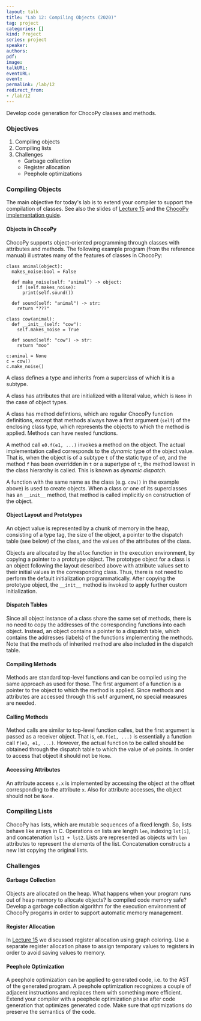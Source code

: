 ```yaml
---
layout: talk
title: "Lab 12: Compiling Objects (2020)"
tag: project
categories: []
kind: Project
series: project
speaker:
authors:
pdf:
image:
talkURL:
eventURL:
event:
permalink: /lab/12
redirect_from:
- /lab/12
---
```


Develop code generation for ChocoPy classes and methods.

### Objectives

  1. Compiling objects
  1. Compiling lists
  3. Challenges
     - Garbage collection
     - Register allocation
     - Peephole optimizations

### Compiling Objects

The main objective for today's lab is to extend your compiler to support the compilation of classes.
See also the slides of [Lecture 15]({{site.baseurl}}/lecture/15) and the [ChocoPy implementation guide](https://chocopy.org/chocopy_implementation_guide.pdf).

#### Objects in ChocoPy

ChocoPy supports object-oriented programming through classes with attributes and methods.
The following example program (from the reference manual) illustrates many of the features of classes in ChocoPy:

```
class animal(object):
  makes_noise:bool = False

  def make_noise(self: "animal") -> object:
    if (self.makes_noise):
      print(self.sound())

  def sound(self: "animal") -> str:
    return "???"

class cow(animal):
  def __init__(self: "cow"):
    self.makes_noise = True

  def sound(self: "cow") -> str:
    return "moo"

c:animal = None
c = cow()
c.make_noise()
```

A class defines a type and inherits from a superclass of which it is a subtype.

A class has attributes that are initialized with a literal value, which is `None` in the case of object types.

A class has method defintions, which are regular ChocoPy function definitions, except that methods always have a first argument (`self`) of the enclosing class type, which represents the objects to which the method is applied.
Methods can have nested functions.

A method call `e0.f(e1, ...)` invokes a method on the object. The actual implementation called corresponds to the _dynamic_ type of the object value. That is, when the object is of a subtype `t` of the static type of `e0`, and the method `f` has been overridden in `t` or a supertype of `t`, the method lowest in the class hierarchy is called. This is known as _dynamic dispatch_.

A function with the same name as the class (e.g. `cow()` in the example above) is used to create objects.
When a class or one of its superclasses has an `__init__` method, that method is called implicitly on construction of the object.

#### Object Layout and Prototypes

An object value is represented by a chunk of memory in the heap, consisting of a type tag, the size of the object, a pointer to the dispatch table (see below) of the class, and the values of the attributes of the class.

Objects are allocated by the `alloc` function in the execution environment, by copying a pointer to a prototype object.
The prototype object for a class is an object following the layout described above with attribute values set to their initial values in the corresponding class.
Thus, there is not need to perform the default initialization programmatically.
After copying the prototype object, the `__init__` method is invoked to apply further custom initialization.

#### Dispatch Tables

Since all object instance of a class share the same set of methods, there is no need to copy the addresses of the corresponding functions into each object.
Instead, an object contains a pointer to a dispatch table, which contains the addresses (labels) of the functions implementing the methods.
Note that the methods of inherited method are also included in the dispatch table.

#### Compiling Methods

Methods are standard top-level functions and can be compiled using the same approach as used for those.
The first argument of a function is a pointer to the object to which the method is applied.
Since methods and attributes are accessed through this `self` argument, no special measures are needed.

#### Calling Methods

Method calls are similar to top-level function calles, but the first argument is passed as a receiver object.
That is, `e0.f(e1, ...)` is essentially a function call `f(e0, e1, ...)`.
However, the actual function to be called should be obtained through the dispatch table to which the value of `e0` points.
In order to access that object it should not be `None`.

#### Accessing Attributes

An attribute access `e.x` is implemented by accessing the object at the offset corresponding to the attribute `x`.
Also for attribute accesses, the object should not be `None`.

### Compiling Lists

ChocoPy has lists, which are mutable sequences of a fixed length. So, lists behave like arrays in C. Operations on lists are length `len`, indexing `lst[i]`, and concatenation `lst1 + lst2`.
Lists are represented as objects with `len` attributes to represent the elements of the list.
Concatenation constructs a new list copying the original lists.

### Challenges

#### Garbage Collection

Objects are allocated on the heap. What happens when your program runs out of heap memory to allocate objects? Is compiled code memory safe? Develop a garbage collection algorithm for the execution environment of ChocoPy progams in order to support automatic memory management.

#### Register Allocation

In [Lecture 15]({{site.baseurl}}/lecture/15) we discussed register allocation using graph coloring. Use a separate register allocation phase to assign temporary values to registers in order to avoid saving values to memory.

#### Peephole Optimization

A peephole optimization can be applied to generated code, i.e. to the  AST of the generated program. A peephole optimization recognizes a couple of adjacent instructions and replaces them with something more efficient.
Extend your compiler with a peephole optimization phase after code generation that optimizes generated code.
Make sure that optimizations do preserve the semantics of the code.
